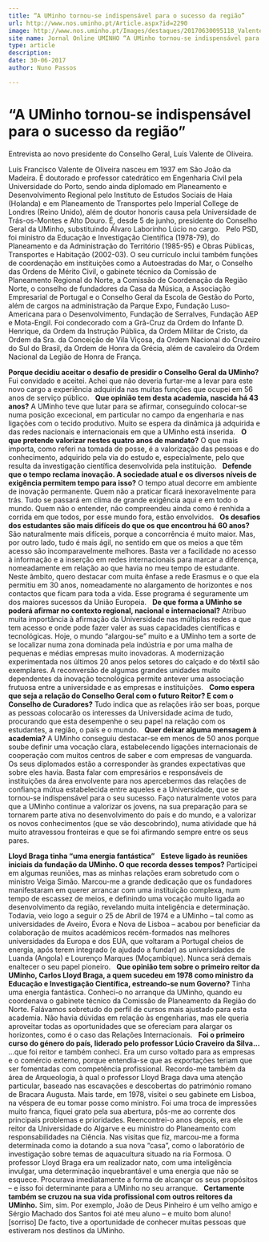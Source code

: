 ```yaml
---
title: “A UMinho tornou-se indispensável para o sucesso da região”
url: http://www.nos.uminho.pt/Article.aspx?id=2290
image: http://www.nos.uminho.pt/Images/destaques/20170630095118_ValentedeOliveira28fotodeMiguelNogueiraCMPorto29.jpg
site name: Jornal Online UMINHO “A UMinho tornou-se indispensável para o sucesso da região”
type: article
description: 
date: 30-06-2017
author: Nuno Passos

---
```

# “A UMinho tornou-se indispensável para o sucesso da região”


  

Entrevista ao novo presidente do Conselho Geral, Luís Valente de Oliveira.

Luís Francisco Valente de Oliveira nasceu em 1937 em São João da Madeira. É doutorado e professor catedrático em Engenharia Civil pela Universidade do Porto, sendo ainda diplomado em Planeamento e Desenvolvimento Regional pelo Instituto de Estudos Sociais de Haia (Holanda) e em Planeamento de Transportes pelo Imperial College de Londres (Reino Unido), além de doutor honoris causa pela Universidade de Trás-os-Montes e Alto Douro. É, desde 5 de junho, presidente do Conselho Geral da UMinho, substituindo Álvaro Laborinho Lúcio no cargo.
 
Pelo PSD, foi ministro da Educação e Investigação Científica (1978-79), do Planeamento e da Administração do Território (1985-95) e Obras Públicas, Transportes e Habitação (2002-03). O seu currículo inclui também funções de coordenação em instituições como a Autoestradas do Mar, o Conselho das Ordens de Mérito Civil, o gabinete técnico da Comissão de Planeamento Regional do Norte, a Comissão de Coordenação da Região Norte, o conselho de fundadores da Casa da Música, a Associação Empresarial de Portugal e o Conselho Geral da Escola de Gestão do Porto, além de cargos na administração da Parque Expo, Fundação Luso-Americana para o Desenvolvimento, Fundação de Serralves, Fundação AEP e Mota-Engil. Foi condecorado com a Grã-Cruz da Ordem do Infante D. Henrique, da Ordem da Instrução Pública, da Ordem Militar de Cristo, da Ordem da Sra. da Conceição de Vila Viçosa, da Ordem Nacional do Cruzeiro do Sul do Brasil, da Ordem de Honra da Grécia, além de cavaleiro da Ordem Nacional da Legião de Honra de França. 

**Porque decidiu aceitar o desafio de presidir o Conselho Geral da UMinho?** 
Fui convidado e aceitei. Achei que não deveria furtar-me a levar para este novo cargo a experiência adquirida nas muitas funções que ocupei em 56 anos de serviço público.
 
**Que opinião tem desta academia, nascida há 43 anos?** 
A UMinho teve que lutar para se afirmar, conseguindo colocar-se numa posição excecional, em particular no campo da engenharia e nas ligações com o tecido produtivo. Muito se espera da dinâmica já adquirida e das redes nacionais e internacionais em que a UMinho está inserida.
 
**O que pretende valorizar nestes quatro anos de mandato?** 
O que mais importa, como referi na tomada de posse, é a valorização das pessoas e do conhecimento, adquirido pela via do estudo e, especialmente, pelo que resulta da investigação científica desenvolvida pela instituição.
 
**Defende que o tempo reclama inovação. A sociedade atual e os diversos níveis de exigência permitem tempo para isso?** 
O tempo atual decorre em ambiente de inovação permanente. Quem não a praticar ficará inexoravelmente para trás. Tudo se passará em clima de grande exigência aqui e em todo o mundo. Quem não o entender, não compreendeu ainda como é renhida a corrida em que todos, por esse mundo fora, estão envolvidos.
 
**Os desafios dos estudantes são mais difíceis do que os que encontrou há 60 anos?** 
São naturalmente mais difíceis, porque a concorrência é muito maior. Mas, por outro lado, tudo é mais ágil, no sentido em que os meios a que têm acesso são incomparavelmente melhores. Basta ver a facilidade no acesso à informação e a inserção em redes internacionais para marcar a diferença, nomeadamente em relação ao que havia no meu tempo de estudante. Neste âmbito, quero destacar com muita ênfase a rede Erasmus e o que ela permitiu em 30 anos, nomeadamente no alargamento de horizontes e nos contactos que ficam para toda a vida. Esse programa é seguramente um dos maiores sucessos da União Europeia.
 
**De que forma a UMinho se poderá afirmar no contexto regional, nacional e internacional?** 
Atribuo muita importância à afirmação da Universidade nas múltiplas redes a que tem acesso e onde pode fazer valer as suas capacidades científicas e tecnológicas. Hoje, o mundo “alargou-se” muito e a UMinho tem a sorte de se localizar numa zona dominada pela indústria e por uma malha de pequenas e médias empresas muito inovadoras. A modernização experimentada nos últimos 20 anos pelos setores do calçado e do têxtil são exemplares. A reconversão de algumas grandes unidades muito dependentes da inovação tecnológica permite antever uma associação frutuosa entre a universidade e as empresas e instituições.
 
**Como espera que seja a relação do Conselho Geral com o futuro Reitor? E com o Conselho de Curadores?** 
Tudo indica que as relações irão ser boas, porque as pessoas colocarão os interesses da Universidade acima de tudo, procurando que esta desempenhe o seu papel na relação com os estudantes, a região, o país e o mundo.
 
**Quer deixar alguma mensagem à academia?** 
A UMinho conseguiu destacar-se em menos de 50 anos porque soube definir uma vocação clara, estabelecendo ligações internacionais de cooperação com muitos centros de saber e com empresas de vanguarda. Os seus diplomados estão a corresponder às grandes expectativas que sobre eles havia. Basta falar com empresários e responsáveis de instituições da área envolvente para nos apercebermos das relações de confiança mútua estabelecida entre aqueles e a Universidade, que se tornou-se indispensável para o seu sucesso. Faço naturalmente votos para que a UMinho continue a valorizar os jovens, na sua preparação para se tornarem parte ativa no desenvolvimento do país e do mundo, e a valorizar os novos conhecimentos (que se vão descobrindo), numa atividade que há muito atravessou fronteiras e que se foi afirmando sempre entre os seus pares.
 
 

**Lloyd Braga tinha “uma energia fantástica”** 
 
**Esteve ligado às reuniões iniciais da fundação da UMinho. O que recorda desses tempos?** 
Participei em algumas reuniões, mas as minhas relações eram sobretudo com o ministro Veiga Simão. Marcou-me a grande dedicação que os fundadores manifestaram em querer arrancar com uma instituição complexa, num tempo de escassez de meios, e definindo uma vocação muito ligada ao desenvolvimento da região, revelando muita inteligência e determinação. Todavia, veio logo a seguir o 25 de Abril de 1974 e a UMinho – tal como as universidades de Aveiro, Évora e Nova de Lisboa – acabou por beneficiar da colaboração de muitos académicos recém-formados nas melhores universidades da Europa e dos EUA, que voltaram a Portugal cheios de energia, após terem integrado (e ajudado a fundar) as universidades de Luanda (Angola) e Lourenço Marques (Moçambique). Nunca será demais enaltecer o seu papel pioneiro.
 
**Que opinião tem sobre o primeiro reitor da UMinho, Carlos Lloyd Braga, a quem sucedeu em 1978 como ministro da Educação e Investigação Científica, estreando-se num Governo?** 
Tinha uma energia fantástica. Conheci-o no arranque da UMinho, quando eu coordenava o gabinete técnico da Comissão de Planeamento da Região do Norte. Falávamos sobretudo do perfil de cursos mais ajustado para esta academia. Não havia dúvidas em relação às engenharias, mas ele queria aproveitar todas as oportunidades que se ofereciam para alargar os horizontes, como é o caso das Relações Internacionais.
 
**Foi o primeiro curso do género do país, liderado pelo professor Lúcio Craveiro da Silva...** 
...que foi reitor e também conheci. Era um curso voltado para as empresas e o comércio externo, porque entendia-se que as exportações teriam que ser fomentadas com competência profissional. Recordo-me também da área de Arqueologia, à qual o professor Lloyd Braga dava uma atenção particular, baseado nas escavações e descobertas do património romano de Bracara Augusta. Mais tarde, em 1978, visitei o seu gabinete em Lisboa, na véspera de eu tomar posse como ministro. Foi uma troca de impressões muito franca, fiquei grato pela sua abertura, pôs-me ao corrente dos principais problemas e prioridades. Reencontrei-o anos depois, era ele reitor da Universidade do Algarve e eu ministro do Planeamento com responsabilidades na Ciência. Nas visitas que fiz, marcou-me a forma determinada como ia dotando a sua nova “casa”, como o laboratório de investigação sobre temas de aquacultura situado na ria Formosa. O professor Lloyd Braga era um realizador nato, com uma inteligência invulgar, uma determinação inquebrantável e uma energia que não se esquece. Procurava imediatamente a forma de alcançar os seus propósitos – e isso foi determinante para a UMinho no seu arranque.
 
**Certamente também se cruzou na sua vida profissional com outros reitores da UMinho.** 
Sim, sim. Por exemplo, João de Deus Pinheiro é um velho amigo e Sérgio Machado dos Santos foi até meu aluno – e muito bom aluno! [sorriso] De facto, tive a oportunidade de conhecer muitas pessoas que estiveram nos destinos da UMinho.
 


